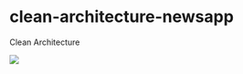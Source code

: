 # clean-architecture-newsapp
Clean Architecture

![](https://media.giphy.com/media/v6jOYq0q9XnJwg2LdC/giphy.gif)

